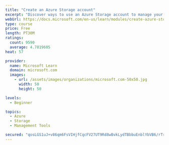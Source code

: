 ```yaml
---
title: "Create an Azure Storage account"
excerpt: "Discover ways to use an Azure Storage account to manage your data for billing, access, and storage location of your blobs, files, queues, and tables."
webUrl: https://docs.microsoft.com/en-us/learn/modules/create-azure-storage-account/
type: course
price: Free
length: PT30M
ratings:
  count: 9590
  average: 4.7819605
heat: 57

provider:
  name: Microsoft Learn
  domain: microsoft.com
  images:
    - url: /assets/images/organizations/microsoft.com-50x50.jpg
      width: 50
      height: 50

levels:
  - Beginner

topics:
  - Azure
  - Storage
  - Management Tools

secured: "qosLGS1uJ+v86qm6FsVIHjfCqcFV27UT9Rd8wBvkLydTBbbuEnblYbVB6/rTrchORX1wyVNAuAiw1Qnv44yTQcrrMbiYE9Jy/Qe/97Ous4ECA+yjpcAAYd6VjnPg38kWnaCMXm3CAyH3Sgcx/dcqivYnsdODw+bXLC4biATIswFxjLEBs6tPMw3x3OLFSzTfoRc7vHOUrU8huPwiTTVHRPNDBEg8lWU5UCcRWZk7Kptx8W9yl6p8UvpQ7WzY4loYK+8Ng0eJdCq3hh8FU8asGKEL2w3SUJWhhxtA9Zj96eZI2Iv9rnKAxSDlpwfBusJmuWbCOuuxMrlaNHYGLXTPNenqdLwWdAxHzskVTBUZLNJPaBnun/RnYSoLDABKYwAV5eRp/m8nDY/BDy8MRLqlhOS691+C5RfhVzk2ISvi5rg=;MbFPfEZm0tjSXMIWten5kQ=="
---
```


